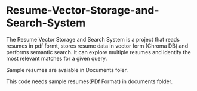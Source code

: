 # Resume-Vector-Storage-and-Search-System

The Resume Vector Storage and Search System is a project that reads resumes in pdf formt, stores resume data in vector form (Chroma DB) and performs semantic search.
It can explore multiple resumes and identify the most relevant matches for a given query.

Sample resumes are avaiable in Documents foler.

This code needs sample resumes(PDf Format) in documents folder.

